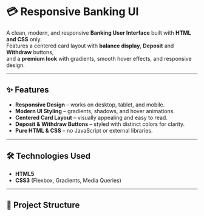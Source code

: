 # 💳 Responsive Banking UI

A clean, modern, and responsive **Banking User Interface** built with **HTML and CSS** only.  
Features a centered card layout with **balance display**, **Deposit** and **Withdraw** buttons,  
and a **premium look** with gradients, smooth hover effects, and responsive design.

---

## ✨ Features
- **Responsive Design** – works on desktop, tablet, and mobile.
- **Modern UI Styling** – gradients, shadows, and hover animations.
- **Centered Card Layout** – visually appealing and easy to read.
- **Deposit & Withdraw Buttons** – styled with distinct colors for clarity.
- **Pure HTML & CSS** – no JavaScript or external libraries.

---

## 🛠️ Technologies Used
- **HTML5**
- **CSS3** (Flexbox, Gradients, Media Queries)

---

## 📂 Project Structure
